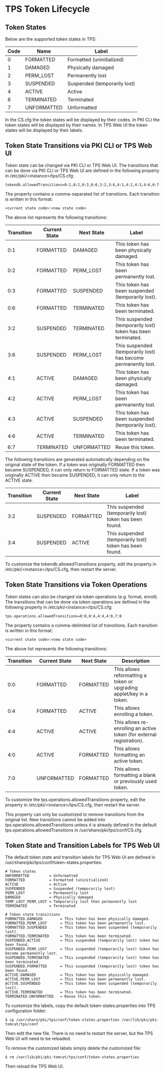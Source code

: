 # TPS Token Lifecycle

## Token States

Below are the supported token states in TPS:

| Code | Name        | Label                        |
| ---- | ----------- | ---------------------------- |
| 0    | FORMATTED   | Formatted (uninitialized)    |
| 1    | DAMAGED     | Physically damaged           |
| 2    | PERM_LOST   | Permanently lost             |
| 3    | SUSPENDED   | Suspended (temporarily lost) |
| 4    | ACTIVE      | Active                       |
| 6    | TERMINATED  | Terminated                   |
| 7    | UNFORMATTED | Unformatted                  |

In the CS.cfg the token states will be displayed by their codes.
In PKI CLI the token states will be displayed by their names.
In TPS Web UI the token states will be displayed by their labels.

## Token State Transitions via PKI CLI or TPS Web UI

Token state can be changed via PKI CLI or TPS Web UI.
The transitions that can be done via PKI CLI or TPS Web UI are defined in the following property in
/etc/pki/&lt;instance&gt;/tps/CS.cfg:

```
tokendb.allowedTransitions=0:1,0:2,0:3,0:6,3:2,3:6,4:1,4:2,4:3,4:6,6:7
```

The property contains a comma-separated list of transitions. Each transition is written in this format:

    <current state code>:<new state code>

The above list represents the following transitions:

| Transition | Current State | Next State  | Label                                                          |
| ---------- | ------------- | ----------- | -------------------------------------------------------------- |
| 0:1        | FORMATTED     | DAMAGED     | This token has been physically damaged.                        |
| 0:2        | FORMATTED     | PERM_LOST   | This token has been permanently lost.                          |
| 0:3        | FORMATTED     | SUSPENDED   | This token has been suspended (temporarily lost).              |
| 0:6        | FORMATTED     | TERMINATED  | This token has been terminated.                                |
| 3:2        | SUSPENDED     | TERMINATED  | This suspended (temporarily lost) token has been terminated.   |
| 3:6        | SUSPENDED     | PERM_LOST   | This suspended (temporarily lost) has become permanently lost. |
| 4:1        | ACTIVE        | DAMAGED     | This token has been physically damaged.                        |
| 4:2        | ACTIVE        | PERM_LOST   | This token has been permanently lost.                          |
| 4:3        | ACTIVE        | SUSPENDED   | This token has been suspended (temporarily lost).              |
| 4:6        | ACTIVE        | TERMINATED  | This token has been terminated.                                |
| 6:7        | TERMINATED    | UNFORMATTED | Reuse this token.                                              |

The following transitions are generated automatically depending on the original state of the token.
If a token was originally FORMATTED then became SUSPENDED, it can only return to FORMATTED state.
If a token was originally ACTIVE then became SUSPENDED, it can only return to the ACTIVE state.

| Transition | Current State | Next State | Label                                                   |
| ---------- | ------------- | ---------- | ------------------------------------------------------- |
| 3:2        | SUSPENDED     | FORMATTED  | This suspended (temporarily lost) token has been found. |
| 3:4        | SUSPENDED     | ACTIVE     | This suspended (temporarily lost) token has been found. |

To customize the tokendb.allowedTransitions property, edit the property in /etc/pki/&lt;instance&gt;/tps/CS.cfg,
then restart the server.

## Token State Transitions via Token Operations

Token states can also be changed via token operations (e.g. format, enroll).
The transitions that can be done via token operations are defined in the following property in
/etc/pki/&lt;instance&gt;/tps/CS.cfg:

```
tps.operations.allowedTransitions=0:0,0:4,4:4,4:0,7:0
```

The property contains a comma-delimited list of transitions.
Each transition is written in this format:

    <current state code>:<new state code>

The above list represents the following transitions:

| Transition | Current State | Next State | Description                                                           |
| ---------- | ------------- | ---------- | --------------------------------------------------------------------- |
| 0:0        | FORMATTED     | FORMATTED  | This allows reformatting a token or upgrading applet/key in a token.  |
| 0:4        | FORMATTED     | ACTIVE     | This allows enrolling a token.                                        |
| 4:4        | ACTIVE        | ACTIVE     | This allows re-enrolling an active token (for external registration). |
| 4:0        | ACTIVE        | FORMATTED  | This allows formatting an active token.                               |
| 7:0        | UNFORMATTED   | FORMATTED  | This allows formatting a blank or previously used token.              |

To customize the tps.operations.allowedTransitions property, edit the property in /etc/pki/&lt;instance&gt;/tps/CS.cfg,
then restart the server.

This property can only be customized to remove transitions from the original list.
New transitions cannot be added into tps.operations.allowedTransitions unless it is already defined
in the default tps.operations.allowedTransitions in /usr/share/pki/tps/conf/CS.cfg.

## Token State and Transition Labels for TPS Web UI

The default token state and transition labels for TPS Web UI are defined in /usr/share/pki/tps/conf/token-states.properties:

```
# Token states
UNFORMATTED         = Unformatted
FORMATTED           = Formatted (uninitialized)
ACTIVE              = Active
SUSPENDED           = Suspended (temporarily lost)
PERM_LOST           = Permanently lost
DAMAGED             = Physically damaged
TEMP_LOST_PERM_LOST = Temporarily lost then permanently lost
TERMINATED          = Terminated

# Token state transitions
FORMATTED.DAMAGED        = This token has been physically damaged.
FORMATTED.PERM_LOST      = This token has been permanently lost.
FORMATTED.SUSPENDED      = This token has been suspended (temporarily lost).
FORMATTED.TERMINATED     = This token has been terminated.
SUSPENDED.ACTIVE         = This suspended (temporarily lost) token has been found.
SUSPENDED.PERM_LOST      = This suspended (temporarily lost) token has become permanently lost.
SUSPENDED.TERMINATED     = This suspended (temporarily lost) token has been terminated.
SUSPENDED.FORMATTED      = This suspended (temporarily lost) token has been found.
ACTIVE.DAMAGED           = This token has been physically damaged.
ACTIVE.PERM_LOST         = This token has been permanently lost.
ACTIVE.SUSPENDED         = This token has been suspended (temporarily lost).
ACTIVE.TERMINATED        = This token has been terminated.
TERMINATED.UNFORMATTED   = Reuse this token.
```

To customize the labels, copy the default token-states.properties into TPS configuration folder:

```
$ cp /usr/share/pki/tps/conf/token-states.properties /var/lib/pki/pki-tomcat/tps/conf
```
Then edit the new file.
There is no need to restart the server, but the TPS Web UI will need to be reloaded.

To remove the customized labels simply delete the customized file:

```
$ rm /var/lib/pki/pki-tomcat/tps/conf/token-states.properties
```
Then reload the TPS Web UI.
